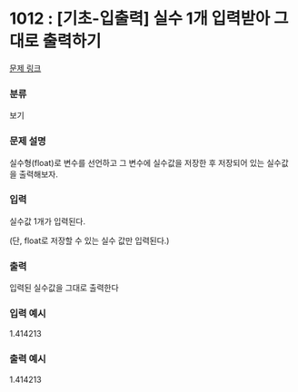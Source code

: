 # 1012 : [기초-입출력] 실수 1개 입력받아 그대로 출력하기

[문제 링크](https://www.codeup.kr/problem.php?id=1012)

### 분류

보기

### 문제 설명

<p>실수형(float)로 변수를 선언하고 그 변수에 실수값을 저장한 후
저장되어 있는 실수값을 출력해보자.
</p>

### 입력

<p>실수값 1개가 입력된다.</p>
<p>(단, float로 저장할 수 있는 실수 값만 입력된다.)</p>

### 출력

<p>입력된 실수값을 그대로 출력한다</p>

### 입력 예시

<p>1.414213</p>

### 출력 예시

<p>1.414213</p>
